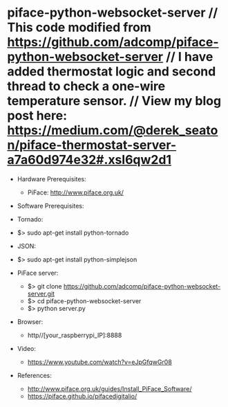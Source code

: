 piface-python-websocket-server
// This code modified from https://github.com/adcomp/piface-python-websocket-server 
// I have added thermostat logic and second thread to check a one-wire temperature sensor.
// View my blog post here: https://medium.com/@derek_seaton/piface-thermostat-server-a7a60d974e32#.xsl6qw2d1
==============================
- Hardware Prerequisites:
  * PiFace: http://www.piface.org.uk/

- Software Prerequisites:
-  Tornado:
  * $> sudo apt-get install python-tornado 
-  JSON:
  * $> sudo apt-get install python-simplejson

- PiFace server:
  * $> git clone https://github.com/adcomp/piface-python-websocket-server.git
  * $> cd piface-python-websocket-server
  * $> python server.py

- Browser: 
  * http//[your_raspberrypi_IP]:8888

- Video:
  * https://www.youtube.com/watch?v=eJpGfqwGr08

- References:
  * http://www.piface.org.uk/guides/Install_PiFace_Software/
  * https://piface.github.io/pifacedigitalio/
